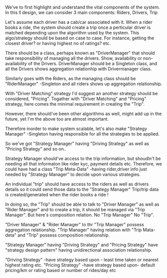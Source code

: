 We've to first highlight and understand the vital components of the system.
In this ll design, we can consider 3 main components: Riders, Drivers, Trip

Let's assume each driver has a cab/car associated with it.
When a rider books a ride, the system should create a trip once a perticular driver is matched depending upon the algorithm 
used by the system. This algo/strategy should be based on case to case. For instance, getting the closest driver? or having highest
no of ratings? etc.

There should be a class, perhaps known as "DriverManager" that should take responsibility of managing all the drivers. Show,
availability or non-availability of the Drivers.
DriverManager should be a Singleton class, and all the Drivers shows aggregation relationhip with Drivermanager class.

Similarly goes with the Riders, as the managing class should be "RiderManager" -Singleton and all riders shows up aggregation 
relationship.

With "Driver Matching" strategy I'd suggest an another strategy should be considered, "Pricing". Togather with "Driver Matching"
and "Pricing" strategy, here comes the minimal requirement in creating the "Trip".

However, there should've been other algorithms as well, might add up in the future, yet I'm the above too are atmost important.

Therefore inorder to make system scalable, let's also make "Strategy Manager" -Singleton having responsible for all the strategies
to be applied.

So we've got "Strategy Manager"  having "Driving Strategy" as well as "Pricing Strategy" and so on..

Strategy Manager should've access to the trip information, but shoudln't be needing all that informaton like rider kyc, payment
details etc. Therefore, we could have had a class "Trip Meta-Data" -having rider,driver info just needed by "Strategy Manager" to
decide upon various strategies.

An individual "trip" should have access to the riders as well as drivers details so it could send those data to the "Strategy Manager"
Trip/trip data is created/generated when the rider books a ride !

In doing so, the "Trip" should be able to talk to "Driver Manager" as well as "Rider Manager" and to create a trip, it should be
managed via "Trip Manager". But here's composition relation. No "Trip Manager" No "Trip".

"Driver Manager" & "Rider Manager" to thr "Trip Manager" possess aggregation relationship.
"Trip Manager" having relation with "Trip Mata-deta" and "Trip" possess composition relationship.


"Strategy Manager" having "Driving Strategy" and "Pricing Strategy" have "strategy design pattern" having unidirectional association relationship.

"Driving Strategy" -have strategy based upon - least time taken or nearest highest rating etc.
"Pricing Strategy" -have strategy based upon- default pricing/km or rating based or number of rides/day etc
